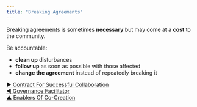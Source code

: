 ```yaml
---
title: "Breaking Agreements"
---
```



Breaking agreements is sometimes **necessary** but may come at a **cost** to the community.

Be accountable:

-   **clean up** disturbances
-   **follow up** as soon as possible with those affected
-   **change the agreement** instead of repeatedly breaking it


[&#9654; Contract For Successful Collaboration](contract-for-successful-collaboration.html)<br/>[&#9664; Governance Facilitator](governance-facilitator.html)<br/>[&#9650; Enablers Of Co-Creation](enablers-of-co-creation.html)


